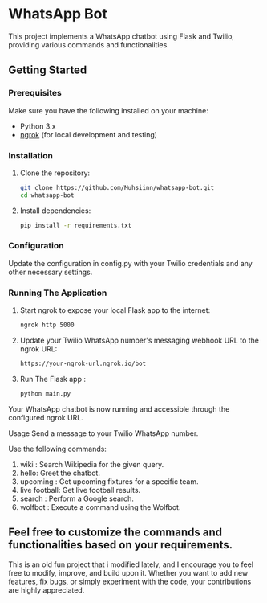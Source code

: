# WhatsApp Bot

This project implements a WhatsApp chatbot using Flask and Twilio, providing various commands and functionalities.

## Getting Started

### Prerequisites

Make sure you have the following installed on your machine:

- Python 3.x
- [ngrok](https://ngrok.com/) (for local development and testing)

### Installation

1. Clone the repository:

   ```bash
   git clone https://github.com/Muhsiinn/whatsapp-bot.git
   cd whatsapp-bot

2. Install dependencies:
   ```bash
   pip install -r requirements.txt

### Configuration
Update the configuration in config.py with your Twilio credentials and any other necessary settings.

### Running The Application 

1. Start ngrok to expose your local Flask app to the internet:
   
   ```bash 
   ngrok http 5000

2. Update your Twilio WhatsApp number's messaging webhook URL to the ngrok URL:

   ```bash
   https://your-ngrok-url.ngrok.io/bot

3. Run The Flask app :
   
   ```bash
   python main.py

Your WhatsApp chatbot is now running and accessible through the configured ngrok URL.

Usage
Send a message to your Twilio WhatsApp number.

Use the following commands:

1. wiki <query>: Search Wikipedia for the given query.
2. hello: Greet the chatbot.
3. upcoming <team>: Get upcoming fixtures for a specific team.
4. live football: Get live football results.
5. search <query>: Perform a Google search.
6. wolfbot <command>: Execute a command using the Wolfbot.
## Feel free to customize the commands and functionalities based on your requirements.

This is an old fun project that i modified lately, and I encourage you to feel free to modify, improve, and build upon it. Whether you want to add new features, fix bugs, or simply experiment with the code, your contributions are highly appreciated.
